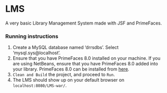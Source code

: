 # LMS

A very basic Library Management System made with JSF and PrimeFaces.

### Running instructions
1. Create a MySQL database named ‘drrsdbs’. Select ‘mysql.sys@localhost’.
2. Ensure that you have PrimeFaces 8.0 installed on your machine. If you are using NetBeans, ensure that you have PrimeFaces 8.0 added into your library. 
PrimeFaces 8.0 can be installed from [here](https://www.primefaces.org/downloads/).
3. ```Clean and Build``` the project, and proceed to ```Run```.
4. The LMS should show up on your default browser on ```localhost:8080/LMS-war/```.
